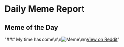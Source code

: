 # Daily Meme Report

## Meme of the Day
"### My time has come\n\n![Meme](https://i.redd.it/5zgas3061imf1.gif)\n\n[View on Reddit](https://redd.it/1n5hi7h)"
